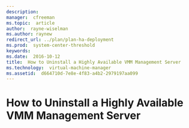 ```yaml
---
description:  
manager:  cfreeman
ms.topic:  article
author:  rayne-wiselman
ms.author: raynew
redirect_url: ../plan/plan-ha-deployment
ms.prod:  system-center-threshold
keywords:  
ms.date:  2016-10-12
title:  How to Uninstall a Highly Available VMM Management Server
ms.technology:  virtual-machine-manager
ms.assetid:  d664710d-7e8e-4f83-a4b2-2979197aa099
---
```


# How to Uninstall a Highly Available VMM Management Server
